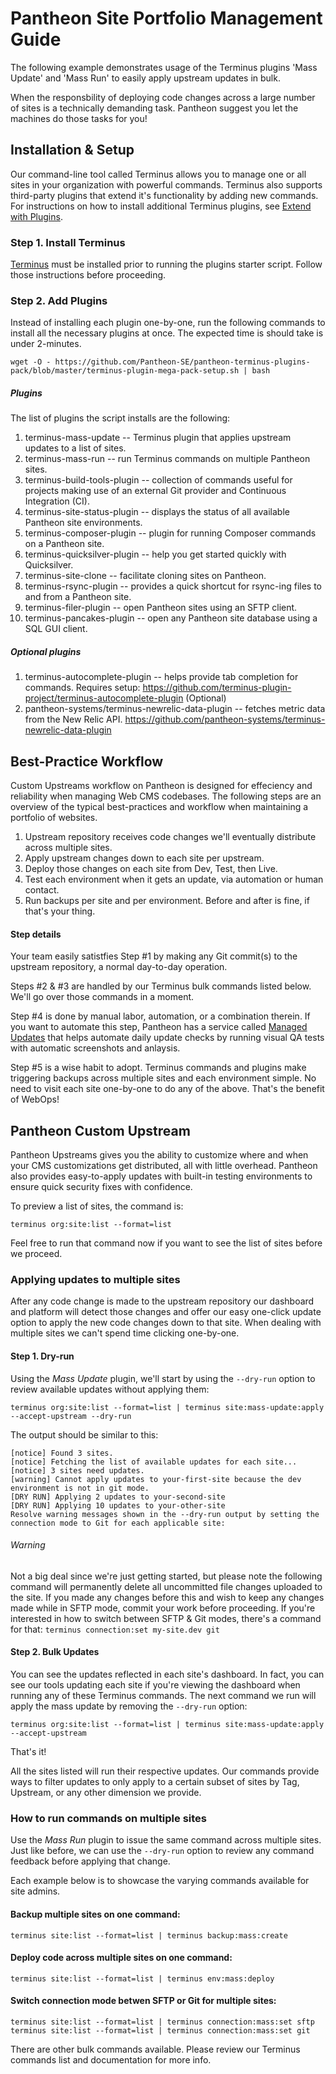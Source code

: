 # Pantheon Site Portfolio Management Guide

The following example demonstrates usage of the Terminus plugins 'Mass Update' and 'Mass Run' to easily apply 
upstream updates in bulk.

When the responsbility of deploying code changes across a large number of sites is a technically 
demanding task. Pantheon suggest you let the machines do those tasks for you!

## Installation & Setup
Our command-line tool called Terminus allows you to manage one or all sites in your organization with 
powerful commands. Terminus also supports third-party plugins that extend it's functionality by adding 
new commands. For instructions on how to install additional Terminus plugins, see [Extend with Plugins](https://pantheon.io/docs/terminus/plugins).

### Step 1. Install Terminus
[Terminus](https://pantheon.io/docs/terminus) must be installed prior to running the plugins starter script. Follow 
those instructions before proceeding.

### Step 2. Add Plugins
Instead of installing each plugin one-by-one, run the following commands to install all the necessary plugins 
at once. The expected time is should take is under 2-minutes.

```
wget -O - https://github.com/Pantheon-SE/pantheon-terminus-plugins-pack/blob/master/terminus-plugin-mega-pack-setup.sh | bash
```
##### Plugins
The list of plugins the script installs are the following:
 1. terminus-mass-update -- Terminus plugin that applies upstream updates to a list of sites.
 1. terminus-mass-run -- run Terminus commands on multiple Pantheon sites.
 1. terminus-build-tools-plugin -- collection of commands useful for projects making use of an external Git provider and Continuous Integration (CI).
 1. terminus-site-status-plugin -- displays the status of all available Pantheon site environments.
 1. terminus-composer-plugin -- plugin for running Composer commands on a Pantheon site.
 1. terminus-quicksilver-plugin -- help you get started quickly with Quicksilver.
 1. terminus-site-clone -- facilitate cloning sites on Pantheon.
 1. terminus-rsync-plugin -- provides a quick shortcut for rsync-ing files to and from a Pantheon site.
 1. terminus-filer-plugin -- open Pantheon sites using an SFTP client.
 1. terminus-pancakes-plugin -- open any Pantheon site database using a SQL GUI client.

##### Optional plugins
 1. terminus-autocomplete-plugin -- helps provide tab completion for commands. Requires setup: https://github.com/terminus-plugin-project/terminus-autocomplete-plugin (Optional)
 1. pantheon-systems/terminus-newrelic-data-plugin -- fetches metric data from the New Relic API. https://github.com/pantheon-systems/terminus-newrelic-data-plugin

## Best-Practice Workflow
Custom Upstreams workflow on Pantheon is designed for effeciency and reliability when managing Web CMS codebases. 
The following steps are an overview of the typical best-practices and workflow when maintaining a portfolio of websites.
 1. Upstream repository receives code changes we'll eventually distribute across multiple sites. 
 1. Apply upstream changes down to each site per upstream.
 1. Deploy those changes on each site from Dev, Test, then Live.
 1. Test each environment when it gets an update, via automation or human contact.
 1. Run backups per site and per environment. Before and after is fine, if that's your thing.

#### Step details
Your team easily satistfies Step #1 by making any Git commit(s) to the upstream repository, a normal day-to-day operation.

Steps #2 & #3 are handled by our Terminus bulk commands listed below. We'll go over those commands in a moment.

Step #4 is done by manual labor, automation, or a combination therein. If you want to automate this step, Pantheon has a service 
called [Managed Updates](https://pantheon.io/professional-services/managed-updates) that helps automate daily update checks by running visual QA tests with automatic screenshots and anlaysis.

Step #5 is a wise habit to adopt. Terminus commands and plugins make triggering backups across multiple sites and each environment simple. No need 
to visit each site one-by-one to do any of the above. That's the benefit of WebOps!


## Pantheon Custom Upstream
Pantheon Upstreams gives you the ability to customize where and when your CMS customizations get distributed, 
all with little overhead. Pantheon also provides easy-to-apply updates with built-in testing environments 
to ensure quick security fixes with confidence.

To preview a list of sites, the command is:
```
terminus org:site:list --format=list
```
Feel free to run that command now if you want to see the list of sites before we proceed.


### Applying updates to multiple sites
After any code change is made to the upstream repository our dashboard and platform will detect those changes and offer 
our easy one-click update option to apply the new code changes down to that site. When dealing with multiple sites we can't 
spend time clicking one-by-one.

#### Step 1. Dry-run
Using the *Mass Update* plugin, we'll start by using the `--dry-run` option to review available updates without applying them:

```
terminus org:site:list --format=list | terminus site:mass-update:apply --accept-upstream --dry-run
```

The output should be similar to this:
```
[notice] Found 3 sites.
[notice] Fetching the list of available updates for each site...
[notice] 3 sites need updates.
[warning] Cannot apply updates to your-first-site because the dev environment is not in git mode.
[DRY RUN] Applying 2 updates to your-second-site
[DRY RUN] Applying 10 updates to your-other-site
Resolve warning messages shown in the --dry-run output by setting the connection mode to Git for each applicable site:
```

###### Warning
Not a big deal since we're just getting started, but please note the following command will permanently 
delete all uncommitted file changes uploaded to the site. If you made any changes before this and wish 
to keep any changes made while in SFTP mode, commit your work before proceeding. If you're interested 
in how to switch between SFTP & Git modes, there's a command for that: `terminus connection:set my-site.dev git`

#### Step 2. Bulk Updates
You can see the updates reflected in each site's dashboard. In fact, you can see our tools updating each site if you're 
viewing the dashboard when running any of these Terminus commands. The next command we run will apply the mass 
update by removing the `--dry-run` option:

```
terminus org:site:list --format=list | terminus site:mass-update:apply --accept-upstream
```

That's it!

All the sites listed will run their respective updates. Our commands provide ways to filter updates to 
only apply to a certain subset of sites by Tag, Upstream, or any other dimension we provide.


### How to run commands on multiple sites

Use the *Mass Run* plugin to issue the same command across multiple sites. Just like before, we can use 
the `--dry-run` option to review any command feedback before applying that change.

Each example below is to showcase the varying commands available for site admins.

#### Backup multiple sites on one command: 
```
terminus site:list --format=list | terminus backup:mass:create
```

#### Deploy code across multiple sites on one command: 
```
terminus site:list --format=list | terminus env:mass:deploy
```

#### Switch connection mode betwen SFTP or Git for multiple sites:
```
terminus site:list --format=list | terminus connection:mass:set sftp
terminus site:list --format=list | terminus connection:mass:set git
```

There are other bulk commands available. Please review our Terminus commands list and documentation for more info. 
